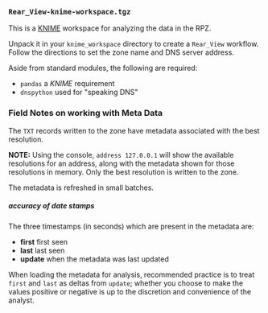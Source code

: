 ### `Rear_View-knime-workspace.tgz`

This is a [KNIME](https://knime.com/) workspace for analyzing the data in the RPZ.

Unpack it in your `knime_workspace` directory to create a `Rear_View` workflow. Follow the
directions to set the zone name and DNS server address.

Aside from standard modules, the following are required:
* `pandas` a _KNIME_ requirement
* `dnspython` used for "speaking DNS"

### Field Notes on working with Meta Data

The `TXT` records written to the zone have metadata associated with the best resolution.

**NOTE:** Using the console, `address 127.0.0.1` will show the available resolutions for an
address, along with the metadata shown for those resolutions in memory. Only the best resolution
is written to the zone.

The metadata is refreshed in small batches.

##### accuracy of date stamps

The three timestamps (in seconds) which are present in the metadata are:

* **first** first seen
* **last** last seen
* **update** when the metadata was last updated

When loading the metadata for analysis, recommended practice is to treat `first` and `last` as deltas from
`update`; whether you choose to make the values positive or negative is up to the discretion and
convenience of the analyst.
